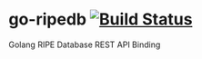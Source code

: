 # go-ripedb [![Build Status](https://travis-ci.org/jpbede/go-ripedb.svg?branch=master)](https://travis-ci.org/jpbede/go-ripedb)
Golang RIPE Database REST API Binding
